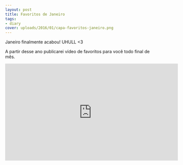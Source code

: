 ```yaml
---
layout: post
title: Favoritos de Janeiro
tags:
- diary
cover: uploads/2016/01/capa-favoritos-janeiro.png
---
```


Janeiro finalmente acabou! UHULL <3

A partir desse ano publicarei vídeo de favoritos para você todo final de mês.

<iframe width="560" height="315" src="https://www.youtube.com/embed/31fJNRB3e7I" frameborder="0" allowfullscreen></iframe>
